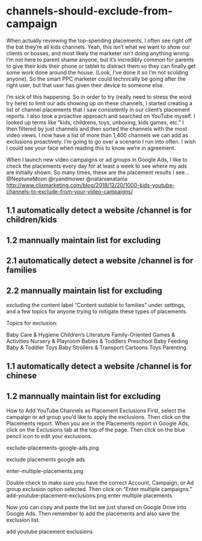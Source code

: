 # channels-should-exclude-from-campaign


When actually reviewing the top-spending placements, I often see right off the bat they’re all kids channels. Yeah, this isn’t what we want to show our clients or bosses, and most likely the marketer isn’t doing anything wrong. I’m not here to parent shame anyone, but it’s incredibly common for parents to give their kids their phone or tablet to distract them so they can finally get some work done around the house. (Look, I’ve done it so I’m not scolding anyone). So the smart PPC marketer could technically be going after the right user, but that user has given their device to someone else.

I’m sick of this happening. So in order to try (really need to stress the word try here) to limit our ads showing up on these channels, I started creating a list of channel placements that I saw consistently in our client’s placement reports. I also took a proactive approach and searched on YouTube myself. I looked up terms like “kids, childrens, toys, unboxing, kids games, etc.” I then filtered by just channels and then sorted the channels with the most video views. I now have a list of more than 1,400 channels we can add as exclusions proactively.
I’m going to go over a scenario I run into often. I wish I could see your face when reading this to know we’re in agreement.

When I launch new video campaigns or ad groups in Google Ads, I like to check the placements every day for at least a week to see where my ads are initially shown. So many times, these are the placement results I see…
@NeptuneMoon
@ryandmower
@natanianatania
http://www.clixmarketing.com/blog/2018/12/20/1000-kids-youtube-channels-to-exclude-from-your-video-campaigns/



## 1.1 automatically detect a website /channel is for children/kids

## 1.2 mannually maintain list for excluding





## 2.1 automatically detect a website /channel is for families

## 2.2 mannually maintain list for excluding

excluding the content label “Content suitable to families” under settings, and a few topics for anyone trying to mitigate these types of placements.

Topics for exclusion:

Baby Care & Hygiene
Children’s Literature
Family-Oriented Games & Activities
Nursery & Playroom
Babies & Toddlers
Preschool
Baby Feeding
Baby & Toddler Toys
Baby Strollers & Transport
Cartoons
Toys
Parenting




## 1.1 automatically detect a website /channel is for chinese

## 1.2 mannually maintain list for excluding





How to Add YouTube Channels as Placement Exclusions
First, select the campaign or ad group you’d like to apply the exclusions. Then click on the Placements report. When you are in the Placements report in Google Ads, click on the Exclusions tab at the top of the page. Then click on the blue pencil icon to edit your exclusions.

exclude-placements-google-ads.png

exclude placements google ads

enter-multiple-placements.png

Double check to make sure you have the correct Account, Campaign, or Ad group exclusion option selected. Then click on “Enter multiple campaigns.”
add-youtube-placement-exclusions.png
enter multiple placements

 

Now you can copy and paste the list we just shared on Google Drive into Google Ads. Then remember to add the placements and also save the exclusion list.

add youtube placement exclusions

 

